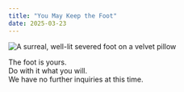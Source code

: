 ```yaml
---
title: "You May Keep the Foot"
date: 2025-03-23
---
```


![A surreal, well-lit severed foot on a velvet pillow](/images/foot.png)

The foot is yours.  
Do with it what you will.  
We have no further inquiries at this time.